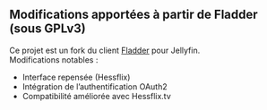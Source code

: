## Modifications apportées à partir de Fladder (sous GPLv3)

Ce projet est un fork du client [Fladder](https://github.com/DonutWare/fladder) pour Jellyfin.  
Modifications notables :
- Interface repensée (Hessflix)
- Intégration de l’authentification OAuth2
- Compatibilité améliorée avec Hessflix.tv
